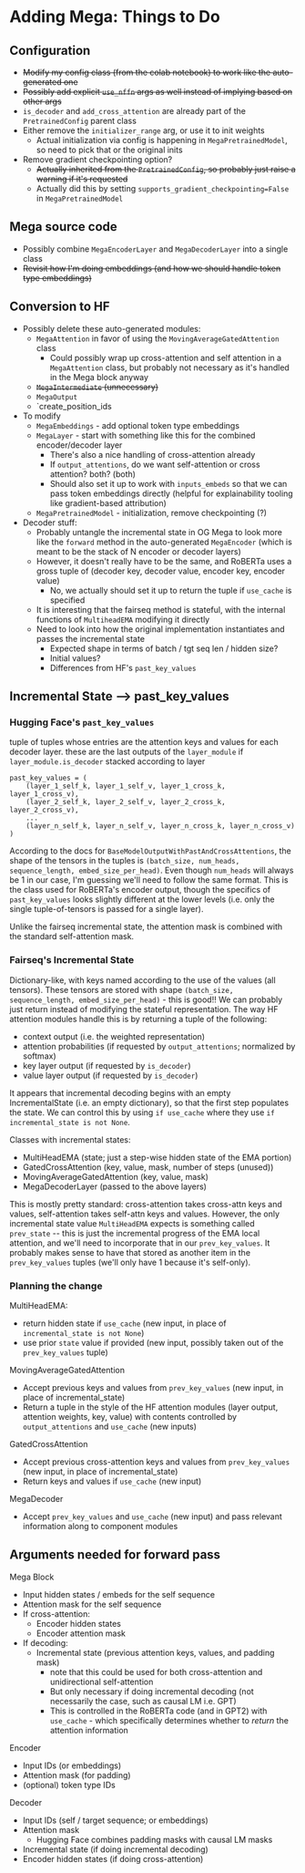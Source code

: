 # Adding Mega: Things to Do

## Configuration
* ~~Modify my config class (from the colab notebook) to work like the auto-generated one~~
* ~~Possibly add explicit `use_nffn` args as well instead of implying based on other args~~
* `is_decoder` and `add_cross_attention` are already part of the `PretrainedConfig` parent class
* Either remove the `initializer_range` arg, or use it to init weights
  * Actual initialization via config is happening in `MegaPretrainedModel`, so need to pick that or the original inits
* Remove gradient checkpointing option?
  * ~~Actually inherited from the `PretrainedConfig`, so probably just raise a warning if it's requested~~
  * Actually did this by setting `supports_gradient_checkpointing=False` in `MegaPretrainedModel`

## Mega source code
* Possibly combine `MegaEncoderLayer` and `MegaDecoderLayer` into a single class
* ~~Revisit how I'm doing embeddings (and how we should handle token type embeddings)~~

## Conversion to HF
* Possibly delete these auto-generated modules:
  * `MegaAttention` in favor of using the `MovingAverageGatedAttention` class
    * Could possibly wrap up cross-attention and self attention in a `MegaAttention` class, but probably not necessary as it's handled in the Mega block anyway
  * ~~`MegaIntermediate` (unnecessary)~~
  * `MegaOutput`
  * `create_position_ids
* To modify
  * `MegaEmbeddings` - add optional token type embeddings  
  * `MegaLayer` - start with something like this for the combined encoder/decoder layer
    * There's also a nice handling of cross-attention already
    * If `output_attentions`, do we want self-attention or cross attention? both? (both)
    * Should also set it up to work with `inputs_embeds` so that we can pass token embeddings directly (helpful for explainability tooling like gradient-based attribution)
  * `MegaPretrainedModel` - initialization, remove checkpointing (?)
* Decoder stuff:
  * Probably untangle the incremental state in OG Mega to look more like the `forward` method in the auto-generated `MegaEncoder` (which is meant to be the stack of N encoder or decoder layers)
  * However, it doesn't really have to be the same, and RoBERTa uses a gross tuple of (decoder key, decoder value, encoder key, encoder value)
    * No, we actually should set it up to return the tuple if `use_cache` is specified
  * It is interesting that the fairseq method is stateful, with the internal functions of `MultiheadEMA` modifying it directly
  * Need to look into how the original implementation instantiates and passes the incremental state
    * Expected shape in terms of batch / tgt seq len / hidden size?
    * Initial values?
    * Differences from HF's `past_key_values`

## Incremental State --> past_key_values
### Hugging Face's `past_key_values`
tuple of tuples whose entries are the attention keys and values for each decoder layer. these are the last outputs of the `layer_module` if `layer_module.is_decoder` stacked according to layer

```
past_key_values = (
    (layer_1_self_k, layer_1_self_v, layer_1_cross_k, layer_1_cross_v),
    (layer_2_self_k, layer_2_self_v, layer_2_cross_k, layer_2_cross_v),
    ...
    (layer_n_self_k, layer_n_self_v, layer_n_cross_k, layer_n_cross_v)
)
```

According to the docs for `BaseModelOutputWithPastAndCrossAttentions`, the shape of the tensors in the tuples is `(batch_size, num_heads, sequence_length, embed_size_per_head)`. Even though `num_heads` will always be 1 in our case, I'm guessing we'll need to follow the same format. This is the class used for RoBERTa's encoder output, though the specifics of `past_key_values` looks slightly different at the lower levels (i.e. only the single tuple-of-tensors is passed for a single layer).

Unlike the fairseq incremental state, the attention mask is combined with the standard self-attention mask. 

### Fairseq's Incremental State
Dictionary-like, with keys named according to the use of the values (all tensors). These tensors are stored with shape `(batch_size, sequence_length, embed_size_per_head)` - this is good!! We can probably just return instead of modifying the stateful representation. The way HF attention modules handle this is by returning a tuple of the following:
* context output (i.e. the weighted representation)
* attention probabilities (if requested by `output_attentions`; normalized by softmax)
* key layer output (if requested by `is_decoder`)
* value layer output (if requested by `is_decoder`)

It appears that incremental decoding begins with an empty IncrementalState (i.e. an empty dictionary), so that the first step populates the state. We can control this by using `if use_cache` where they use `if incremental_state is not None`.

Classes with incremental states:
* MultiHeadEMA (state; just a step-wise hidden state of the EMA portion)
* GatedCrossAttention (key, value, mask, number of steps (unused))
* MovingAverageGatedAttention (key, value, mask)
* MegaDecoderLayer (passed to the above layers)

This is mostly pretty standard: cross-attention takes cross-attn keys and values, self-attention takes self-attn keys and values. However, the only incremental state value `MultiHeadEMA` expects is something called `prev_state` -- this is just the incremental progress of the EMA local attention, and we'll need to incorporate that in our `prev_key_values`. It probably makes sense to have that stored as another item in the `prev_key_values` tuples (we'll only have 1 because it's self-only).

### Planning the change
MultiHeadEMA: 
* return hidden state if `use_cache` (new input, in place of `incremental_state is not None`)
* use prior `state` value if provided (new input, possibly taken out of the `prev_key_values` tuple)

MovingAverageGatedAttention
* Accept previous keys and values from `prev_key_values` (new input, in place of incremental_state)
* Return a tuple in the style of the HF attention modules (layer output, attention weights, key, value) with contents controlled by `output_attentions` and `use_cache` (new inputs)

GatedCrossAttention
* Accept previous cross-attention keys and values from `prev_key_values` (new input, in place of incremental_state)
* Return keys and values if `use_cache` (new input)

MegaDecoder
* Accept `prev_key_values` and `use_cache` (new input) and pass relevant information along to component modules

## Arguments needed for forward pass

Mega Block
* Input hidden states / embeds for the self sequence
* Attention mask for the self sequence
* If cross-attention:
  * Encoder hidden states 
  * Encoder attention mask
* If decoding:
  * Incremental state (previous attention keys, values, and padding mask)
    * note that this could be used for both cross-attention and unidirectional self-attention
    * But only necessary if doing incremental decoding (not necessarily the case, such as causal LM i.e. GPT)
    * This is controlled in the RoBERTa code (and in GPT2) with `use_cache` - which specifically determines whether to _return_ the attention information

Encoder 
* Input IDs (or embeddings)
* Attention mask (for padding)
* (optional) token type IDs

Decoder
* Input IDs (self / target sequence; or embeddings)
* Attention mask
  * Hugging Face combines padding masks with causal LM masks
* Incremental state (if doing incremental decoding)
* Encoder hidden states (if doing cross-attention)